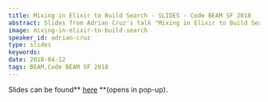 ```yaml
---
title: Mixing in Elixir to Build Search - SLIDES - Code BEAM SF 2018
abstract: Slides from Adrian Cruz's talk "Mixing in Elixir to Build Search" - Code BEAM SF 2018
image: mixing-in-elixir-to-build-search
speaker_id: adrian-cruz
type: slides
keywords: 
date: 2018-04-12
tags: BEAM,Code BEAM SF 2018
---
```

Slides can be found** <a href="/uploads/media/default/0001/01/03ab9033ebe6d8555015f02f00b2394f6c2a324b.pdf" target="_blank">here</a> **(opens in pop-up).
